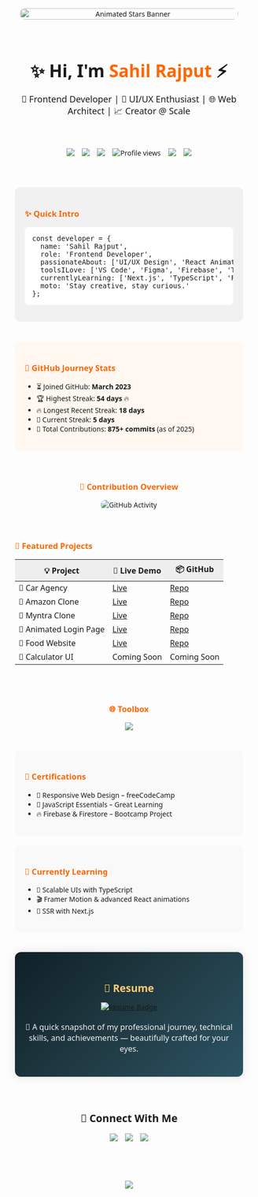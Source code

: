 <div style="display: flex; flex-direction: column; gap: 40px; padding: 20px; box-sizing: border-box; max-width: 100%; font-family: 'Segoe UI', sans-serif;">

  <!-- Banner Section -->

  <div style="text-align: center; padding: 30px 10px;">
    <img src="https://raw.githubusercontent.com/SahilRajput47/particle-background/main/stars.gif" alt="Animated Stars Banner" style="width: 100%; height: auto; border-radius: 10px;" />
  </div>

  <!-- Header Section -->

  <div style="text-align: center;">
    <h1 style="margin: 0; padding: 10px 0; font-size: 2.5em;">✨ Hi, I'm <span style="color:#ff6600;">Sahil Rajput</span> ⚡</h1>
    <p style="margin-top: 0; font-size: 18px;">🚀 Frontend Developer | 🎨 UI/UX Enthusiast | 🌐 Web Architect | 📈 Creator @ Scale</p>
  </div>

  <!-- Badge Section -->

  <div style="display: flex; flex-wrap: wrap; justify-content: center; gap: 15px; padding-bottom: 20px;">
    <a href="mailto:sahilrajput4763@gmail.com"><img src="https://img.shields.io/badge/Gmail-D14836?style=for-the-badge&logo=gmail&logoColor=white"/></a>
    <a href="https://github.com/SahilRajput47"><img src="https://img.shields.io/badge/GitHub-000000?style=for-the-badge&logo=github&logoColor=white"/></a>
    <a href="https://linkedin.com/in/sahilrajput47"><img src="https://img.shields.io/badge/LinkedIn-0A66C2?style=for-the-badge&logo=linkedin&logoColor=white"/></a>
    <img src="https://komarev.com/ghpvc/?username=SahilRajput47&style=for-the-badge&color=ff6600" alt="Profile views" />
    <img src="https://img.shields.io/github/followers/SahilRajput47?style=for-the-badge&label=Followers&logo=github&color=blueviolet" />
    <img src="https://img.shields.io/github/stars/SahilRajput47?style=for-the-badge&label=Stars&logo=github&color=ff69b4" />
  </div>

  <!-- Quick Intro -->

  <div style="padding: 20px; background: #f1f1f1; border-radius: 10px;">
    <h3 style="color:#ff6600">✨ Quick Intro</h3>
    <pre style="overflow-x: auto; background: #fff; padding: 15px; border-radius: 8px; font-size: 14px;">
const developer = {
  name: 'Sahil Rajput',
  role: 'Frontend Developer',
  passionateAbout: ['UI/UX Design', 'React Animations', 'Performance Optimization'],
  toolsILove: ['VS Code', 'Figma', 'Firebase', 'Tailwind'],
  currentlyLearning: ['Next.js', 'TypeScript', 'Framer Motion'],
  moto: 'Stay creative, stay curious.'
};</pre>
  </div>

  <!-- GitHub Stats -->

  <div style="padding: 20px; background: #fff7f0; border-radius: 10px;">
    <h3 style="color:#ff6600">📆 GitHub Journey Stats</h3>
    <ul>
      <li>⏳ Joined GitHub: <strong>March 2023</strong></li>
      <li>🏆 Highest Streak: <strong>54 days</strong> 🔥</li>
      <li>🔥 Longest Recent Streak: <strong>18 days</strong></li>
      <li>📅 Current Streak: <strong>5 days</strong></li>
      <li>💪 Total Contributions: <strong>875+ commits</strong> (as of 2025)</li>
    </ul>
  </div>

  <!-- Contribution Chart -->

  <div style="text-align: center;">
    <h3 style="color:#ff6600">🌿 Contribution Overview</h3>
    <img src="https://github-readme-activity-graph.vercel.app/graph?username=SahilRajput47&theme=react-dark&custom_title=My+Coding+Activity&bg_color=0D1117&color=FF6C00&line=FF6C00&point=F8D866&area=true&hide_border=true" alt="GitHub Activity" style="max-width: 100%; border-radius: 8px;" />
  </div>

  <!-- Projects Table -->

  <div>
    <h3 style="color:#ff6600">🎯 Featured Projects</h3>
    <table style="width: 100%; border-collapse: collapse;">
      <thead>
        <tr style="background: #eee;">
          <th style="padding: 8px;">💡 Project</th>
          <th style="padding: 8px;">🔗 Live Demo</th>
          <th style="padding: 8px;">📦 GitHub</th>
        </tr>
      </thead>
      <tbody>
        <tr><td>🚗 Car Agency</td><td><a href="https://sahilrajput47.github.io/Car-website-Premium-Ui/">Live</a></td><td><a href="https://github.com/SahilRajput47/Car-Agency">Repo</a></td></tr>
        <tr><td>🛒 Amazon Clone</td><td><a href="https://sahilrajput47.github.io/Amazone-Clone/">Live</a></td><td><a href="https://github.com/SahilRajput47/Amazone-Clone">Repo</a></td></tr>
        <tr><td>🧢 Myntra Clone</td><td><a href="https://sahilrajput47.github.io/Myntra-Functional-Clone/">Live</a></td><td><a href="https://github.com/SahilRajput47/Myntra-Functional-Clone">Repo</a></td></tr>
        <tr><td>🔐 Animated Login Page</td><td><a href="https://sahilrajput47.github.io/Animated-Login-Page/">Live</a></td><td><a href="https://github.com/SahilRajput47/Animated-Login-Page">Repo</a></td></tr>
        <tr><td>🍔 Food Website</td><td><a href="https://sahilrajput47.github.io/Food-Website-Ui/">Live</a></td><td><a href="https://github.com/SahilRajput47/Food-Website">Repo</a></td></tr>
        <tr><td>🧮 Calculator UI</td><td>Coming Soon</td><td>Coming Soon</td></tr>
      </tbody>
    </table>
  </div>

  <!-- Toolbox -->

  <div style="text-align: center;">
    <h3 style="color:#ff6600">🌐 Toolbox</h3>
    <img src="https://skillicons.dev/icons?i=html,css,js,ts,react,nextjs,tailwind,bootstrap,firebase,git,github,vscode,figma,nodejs,mongodb,python,c,cpp" style="max-width: 100%;" />
  </div>

  <!-- Certifications and Learning -->

  <div style="display: flex; flex-wrap: wrap; gap: 20px; justify-content: center;">
    <div style="flex: 1 1 300px; background: #f9f9f9; padding: 20px; border-radius: 10px;">
      <h3 style="color:#ff6600">📜 Certifications</h3>
      <ul>
        <li>🧾 Responsive Web Design – freeCodeCamp</li>
        <li>📘 JavaScript Essentials – Great Learning</li>
        <li>🔥 Firebase & Firestore – Bootcamp Project</li>
      </ul>
    </div>
    <div style="flex: 1 1 300px; background: #f9f9f9; padding: 20px; border-radius: 10px;">
      <h3 style="color:#ff6600">📘 Currently Learning</h3>
      <ul>
        <li>💎 Scalable UIs with TypeScript</li>
        <li>🎬 Framer Motion & advanced React animations</li>
        <li>🧠 SSR with Next.js</li>
      </ul>
    </div>
  </div>

  <!-- Resume Section -->

  <div style="display: flex; flex-direction: column; align-items: center; text-align: center; padding: 30px 20px; background: linear-gradient(135deg, #0f2027, #203a43, #2c5364); border-radius: 12px; box-shadow: 0 0 20px rgba(0, 0, 0, 0.1);">
    <h2 style="color: #ffcc70; margin-bottom: 15px;">📄 Resume</h2>
    <a href="https://github.com/SahilRajput47/SahilRajput47/blob/main/Resume-SahilRajput.pdf" target="_blank">
      <img src="https://img.shields.io/badge/Get%20PDF-Click%20Here-ff6600?style=for-the-badge&logo=readthedocs&logoColor=white" alt="Resume Badge" />
    </a>
    <p style="color: #f0f0f0; margin-top: 20px; font-size: 16px; max-width: 600px;">
      🧾 A quick snapshot of my professional journey, technical skills, and achievements — beautifully crafted for your eyes.
    </p>
  </div>

  <!-- Connect Section -->

  <div style="text-align: center;">
    <h2>🤝 Connect With Me</h2>
    <div style="display: flex; flex-wrap: wrap; justify-content: center; gap: 15px;">
      <a href="mailto:sahilrajput4763@gmail.com"><img src="https://img.shields.io/badge/Gmail-D14836?style=for-the-badge&logo=gmail&logoColor=white"/></a>
      <a href="https://github.com/SahilRajput47"><img src="https://img.shields.io/badge/GitHub-000000?style=for-the-badge&logo=github&logoColor=white"/></a>
      <a href="https://linkedin.com/in/sahilrajput47"><img src="https://img.shields.io/badge/LinkedIn-0A66C2?style=for-the-badge&logo=linkedin&logoColor=white"/></a>
    </div>
  </div>

  <!-- Typing Footer -->

  <div style="text-align: center; margin-top: 40px;">
    <img src="https://readme-typing-svg.herokuapp.com?font=Fira+Code&weight=600&pause=1200&center=true&vCenter=true&color=FF6C00&width=1000&lines=Thanks+for+scrolling+down+here!+🚀;Let%27s+build+something+remarkable+together!+💡;Have+a+great+day+coding+🧠+💻" />
  </div>

</div>
